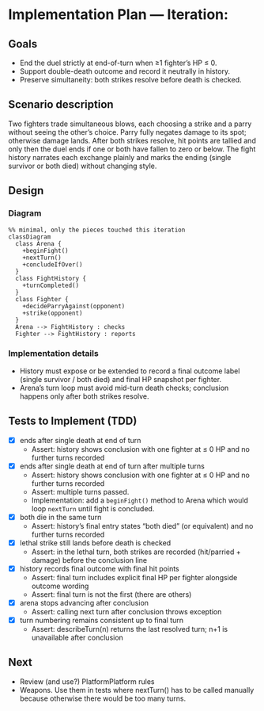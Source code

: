 # Implementation Plan — Iteration: 

## Goals

- End the duel strictly at end-of-turn when ≥1 fighter’s HP ≤ 0.
- Support double-death outcome and record it neutrally in history.
- Preserve simultaneity: both strikes resolve before death is checked.

## Scenario description

Two fighters trade simultaneous blows, each choosing a strike and a parry without seeing the other’s choice. Parry fully negates damage to its spot; otherwise damage lands. After both strikes resolve, hit points are tallied and only then the duel ends if one or both have fallen to zero or below. The fight history narrates each exchange plainly and marks the ending (single survivor or both died) without changing style.

## Design

### Diagram

```mermaid
%% minimal, only the pieces touched this iteration
classDiagram
  class Arena {
    +beginFight()
    +nextTurn()
    +concludeIfOver()
  }
  class FightHistory {
    +turnCompleted()
  }
  class Fighter {
    +decideParryAgainst(opponent)
    +strike(opponent)
  }
  Arena --> FightHistory : checks
  Fighter --> FightHistory : reports
```

### Implementation details

- History must expose or be extended to record a final outcome label (single survivor / both died) and final HP snapshot per fighter.
- Arena’s turn loop must avoid mid-turn death checks; conclusion happens only after both strikes resolve.

## Tests to Implement (TDD)

- [x] ends after single death at end of turn
  - Assert: history shows conclusion with one fighter at ≤ 0 HP and no further turns recorded
- [x] ends after single death at end of turn after multiple turns
  - Assert: history shows conclusion with one fighter at ≤ 0 HP and no further turns recorded
  - Assert: multiple turns passed.
  - Implementation: add a `beginFight()` method to Arena which would loop `nextTurn` until fight is concluded.
- [x] both die in the same turn
  - Assert: history’s final entry states “both died” (or equivalent) and no further turns recorded
- [X] lethal strike still lands before death is checked
  - Assert: in the lethal turn, both strikes are recorded (hit/parried + damage) before the conclusion line
- [x] history records final outcome with final hit points
  - Assert: final turn includes explicit final HP per fighter alongside outcome wording
  - Assert: final turn is not the first (there are others)
- [x] arena stops advancing after conclusion
  - Assert: calling next turn after conclusion throws exception
- [x] turn numbering remains consistent up to final turn
  - Assert: describeTurn(n) returns the last resolved turn; n+1 is unavailable after conclusion

## Next
- Review (and use?) PlatformPlatform rules
- Weapons. Use them in tests where nextTurn() has to be called manually because otherwise there would be too many turns.